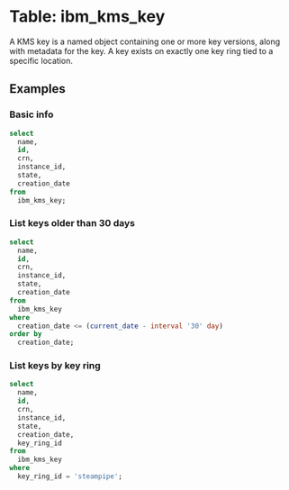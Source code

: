# Table: ibm_kms_key

A KMS key is a named object containing one or more key versions, along with metadata for the key. A key exists on exactly one key ring tied to a specific location.

## Examples

### Basic info

```sql
select
  name,
  id,
  crn,
  instance_id,
  state,
  creation_date
from
  ibm_kms_key;
```

### List keys older than 30 days

```sql
select
  name,
  id,
  crn,
  instance_id,
  state,
  creation_date
from
  ibm_kms_key
where
  creation_date <= (current_date - interval '30' day)
order by
  creation_date;
```

### List keys by key ring

```sql
select
  name,
  id,
  crn,
  instance_id,
  state,
  creation_date,
  key_ring_id
from
  ibm_kms_key
where
  key_ring_id = 'steampipe';
```
